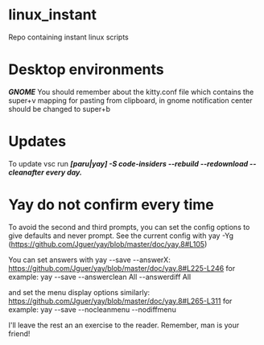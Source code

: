 # linux_instant
Repo containing instant linux scripts

# Desktop environments
***GNOME***
You should remember about the kitty.conf file which contains the super+v mapping for pasting from clipboard, in gnome notification center should be changed to super+b  
# Updates
To update vsc run 
***[paru|yay] -S code-insiders --rebuild --redownload --cleanafter every day.***

# Yay do not confirm every time 
To avoid the second and third prompts, you can set the config options to give defaults and never prompt. See the current config with yay -Yg (https://github.com/Jguer/yay/blob/master/doc/yay.8#L105)

You can set answers with yay --save --answerX: https://github.com/Jguer/yay/blob/master/doc/yay.8#L225-L246
for example: yay --save --answerclean All --answerdiff All

and set the menu display options similarly: https://github.com/Jguer/yay/blob/master/doc/yay.8#L265-L311
for example: yay --save --nocleanmenu --nodiffmenu

I'll leave the rest an an exercise to the reader. Remember, man is your friend!
